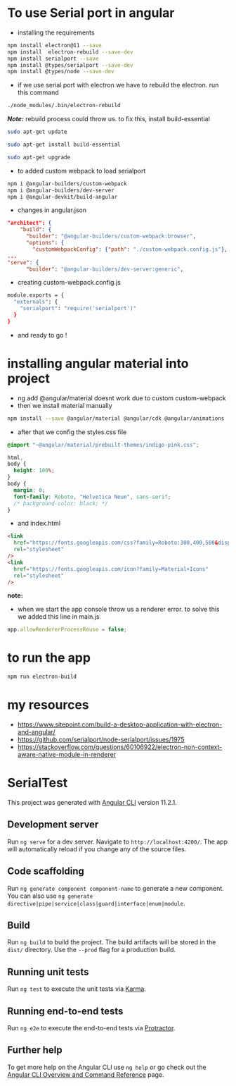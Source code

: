 # To use Serial port in angular

- installing the requirements

```bash
npm install electron@11 --save
npm install  electron-rebuild --save-dev
npm install serialport --save
npm install @types/serialport --save-dev
npm install @types/node --save-dev
```

- if we use serial port with electron we have to rebuild the electron. run this command

```bash
./node_modules/.bin/electron-rebuild
```

**_Note:_** rebuild process could throw us. to fix this, install build-essential

```bash
sudo apt-get update

sudo apt-get install build-essential

sudo apt-get upgrade
```

- to added custom webpack to load serialport

```bash
npm i @angular-builders/custom-webpack
npm i @angular-builders/dev-server
npm i @angular-devkit/build-angular
```

- changes in angular.json

```json
"architect": {
    "build": {
      "builder": "@angular-builders/custom-webpack:browser",
      "options": {
        "customWebpackConfig": {"path": "./custom-webpack.config.js"},
...
"serve": {
      "builder": "@angular-builders/dev-server:generic",
```

- creating custom-webpack.config.js

```bash
module.exports = {
  "externals": {
    "serialport": "require('serialport')"
  }
}
```

- and ready to go !

# installing angular material into project

- ng add @angular/material doesnt work due to custom custom-webpack
- then we install material manually

```bash
npm install --save @angular/material @angular/cdk @angular/animations
```

- after that we config the styles.css file

```css
@import "~@angular/material/prebuilt-themes/indigo-pink.css";

html,
body {
  height: 100%;
}
body {
  margin: 0;
  font-family: Roboto, "Helvetica Neue", sans-serif;
  /* background-color: black; */
}
```

- and index.html

```html
<link
  href="https://fonts.googleapis.com/css?family=Roboto:300,400,500&display=swap"
  rel="stylesheet"
/>
<link
  href="https://fonts.googleapis.com/icon?family=Material+Icons"
  rel="stylesheet"
/>
```

**note:**

- when we start the app console throw us a renderer error. to solve this we added this line in main.js

```javascript
app.allowRendererProcessReuse = false;
```

# to run the app

```bash
npm run electron-build
```

# my resources

- https://www.sitepoint.com/build-a-desktop-application-with-electron-and-angular/
- https://github.com/serialport/node-serialport/issues/1975
- https://stackoverflow.com/questions/60106922/electron-non-context-aware-native-module-in-renderer

# SerialTest

This project was generated with [Angular CLI](https://github.com/angular/angular-cli) version 11.2.1.

## Development server

Run `ng serve` for a dev server. Navigate to `http://localhost:4200/`. The app will automatically reload if you change any of the source files.

## Code scaffolding

Run `ng generate component component-name` to generate a new component. You can also use `ng generate directive|pipe|service|class|guard|interface|enum|module`.

## Build

Run `ng build` to build the project. The build artifacts will be stored in the `dist/` directory. Use the `--prod` flag for a production build.

## Running unit tests

Run `ng test` to execute the unit tests via [Karma](https://karma-runner.github.io).

## Running end-to-end tests

Run `ng e2e` to execute the end-to-end tests via [Protractor](http://www.protractortest.org/).

## Further help

To get more help on the Angular CLI use `ng help` or go check out the [Angular CLI Overview and Command Reference](https://angular.io/cli) page.
